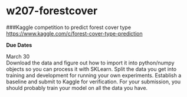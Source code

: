 # w207-forestcover
###Kaggle competition to predict forest cover type
https://www.kaggle.com/c/forest-cover-type-prediction

**Due Dates**

March 30<br/>Download the data and figure out how to import it into python/numpy objects so you can process it with SK­Learn. Split the data you get into training and development for running your own experiments. Establish a baseline and submit to Kaggle for verification. For your submission, you should probably train your model on all the data you have.

